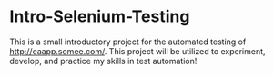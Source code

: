 # Intro-Selenium-Testing
This is a small introductory project for the automated testing of  http://eaapp.somee.com/. This project will be utilized to experiment, develop, and practice my skills in test automation! 
